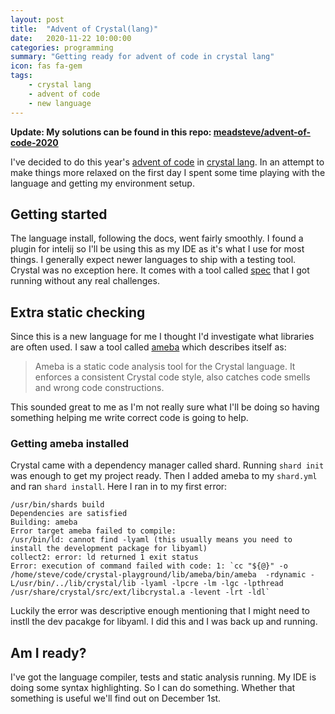 ```yaml
---
layout: post
title:  "Advent of Crystal(lang)"
date:   2020-11-22 10:00:00
categories: programming
summary: "Getting ready for advent of code in crystal lang"
icon: fas fa-gem
tags:
    - crystal lang
    - advent of code
    - new language
---
```


**Update: My solutions can be found in this repo: [meadsteve/advent-of-code-2020][github-my-solutions]**

I've decided to do this year's [advent of code][website-advent] in [crystal lang][website-crystal].
In an attempt to make things more relaxed on the first day I spent
some time playing with the language and getting my environment 
setup.


## Getting started
The language install, following the docs, went fairly smoothly. I found a plugin for intelij so I'll be using this as my IDE as it's
what I use for most things. I generally expect newer languages to ship with a testing tool. Crystal was no exception here.
It comes with a tool called [spec][crystal-spec] that I got running without any real challenges.


## Extra static checking
Since this is a new language for me I thought I'd investigate what libraries are often used. I saw a tool called [ameba][crystal-ameba] which describes itself as:
> Ameba is a static code analysis tool for the Crystal language. It enforces a consistent Crystal code style, also catches code smells and wrong code constructions.

This sounded great to me as I'm not really sure what I'll be doing so having something helping me write correct code is going to help.

### Getting ameba installed
Crystal came with a dependency manager called shard. Running `shard init` was enough to get my project ready. Then I added ameba to my `shard.yml` and ran `shard install`. Here I ran in to my first error:

```
/usr/bin/shards build 
Dependencies are satisfied
Building: ameba
Error target ameba failed to compile:
/usr/bin/ld: cannot find -lyaml (this usually means you need to install the development package for libyaml)
collect2: error: ld returned 1 exit status
Error: execution of command failed with code: 1: `cc "${@}" -o /home/steve/code/crystal-playground/lib/ameba/bin/ameba  -rdynamic -L/usr/bin/../lib/crystal/lib -lyaml -lpcre -lm -lgc -lpthread /usr/share/crystal/src/ext/libcrystal.a -levent -lrt -ldl`
```

Luckily the error was descriptive enough mentioning that I might need to instll the dev pacakge for libyaml. I did this and I was back up and running.


## Am I ready?

I've got the language compiler, tests and static analysis running. My IDE is doing some syntax highlighting. So I can do something. Whether that something is useful we'll find out on December 1st.

[website-advent]: https://adventofcode.com/
[website-crystal]: https://crystal-lang.org/
[crystal-spec]: https://crystal-lang.org/reference/guides/testing.html
[crystal-ameba]: https://crystalshards.org/shards/github/crystal-ameba/ameba
[github-my-solutions]: https://github.com/meadsteve/advent-of-code-2020
